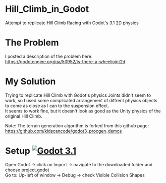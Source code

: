 # Hill_Climb_in_Godot
Attempt to replicate Hill Climb Racing with Godot's 3.1 2D physics

# The Problem
I posted a description of the problem here:
https://godotengine.org/qa/50952/is-there-a-wheeljoint2d

# My Solution
Trying to replicate Hill Climb with Godot's physics Joints didn't seem to work, so I used some complicated arrangement of diffrent
physics objects to come as close as I can to the suspension effect.  
It seems to work fine, but it doesn't look as good as the Unity physics of the original Hill Climb.

Note: The terrain generation algorithm is forked from this github page: https://github.com/kidscancode/godot3_procgen_demos

# Setup [![Godot 3.1](https://img.shields.io/badge/Godot-3.1-blue)](https://godotengine.org)
Open Godot -> click on Import -> navigate to the downloaded folder and choose project.godot  
Go to: Up-left of window -> Debug -> check Visible Collision Shapes
